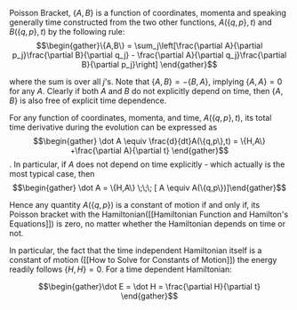 Poisson Bracket, $\{A,B\}$ is a function of coordinates, momenta and speaking generally time constructed from the two other functions, $A(\{q,p\},t)$ and $B(\{q,p\},t)$ by the following rule:
$$\begin{gather}\{A,B\} = \sum_j\left[\frac{\partial A}{\partial p_j}\frac{\partial B}{\partial q_j} - \frac{\partial A}{\partial q_j}\frac{\partial B}{\partial p_j}\right] \end{gather}$$

where the sum is over all $j$'s. Note that $\{A,B\} = - \{B,A\}$, implying $\{A,A\} =0$ for any $A$. Clearly if both $A$ and $B$ do not explicitly depend on time, then $\{A,B\}$ is also free of explicit time dependence. 

For any function of coordinates, momenta, and time, $A(\{q,p\},t)$, its total time derivative during the evolution can be expressed as $$\begin{gather} \dot A \equiv \frac{d}{dt}A(\{q,p\},t) = \{H,A\} +\frac{\partial A}{\partial t} \end{gather}$$. In particular, if $A$ does not depend on time explicitly - which actually is the most typical case, then $$\begin{gather} \dot A = \{H,A\} \;\;\; [ A \equiv A(\{q,p\})]\end{gather}$$

Hence any quantity $A(\{q,p\})$ is a constant of motion if and only if, its Poisson bracket with the Hamiltonian([[Hamiltonian Function and Hamilton's Equations]]) is zero, no matter whether the Hamiltonian depends on time or not. 

In particular, the fact that the time independent Hamiltonian itself is a constant of motion ([[How to Solve for Constants of Motion]]) the energy readily follows $\{H,H\} = 0$. For a time dependent Hamiltonian:

$$\begin{gather}\dot E = \dot H = \frac{\partial H}{\partial t} \end{gather}$$